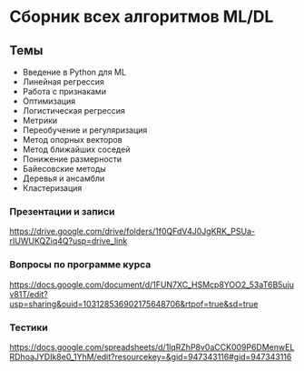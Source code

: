 # Сборник всех алгоритмов ML/DL

## Темы

- Введение в Python для ML
- Линейная регрессия
- Работа с признаками
- Оптимизация
- Логистическая регрессия
- Метрики
- Переобучение и регуляризация
- Метод опорных векторов
- Метод ближайших соседей
- Понижение размерности
- Байесовские методы
- Деревья и ансамбли
- Кластеризация

### Презентации и записи

https://drive.google.com/drive/folders/1f0QFdV4J0JgKRK_PSUa-rIUWUKQZiq4Q?usp=drive_link

### Вопросы по программе курса

https://docs.google.com/document/d/1FUN7XC_HSMcp8YOO2_53aT6B5ujuv81T/edit?usp=sharing&ouid=103128536902175648706&rtpof=true&sd=true

### Тестики

https://docs.google.com/spreadsheets/d/1lqRZhP8v0aCCK009P6DMenwELRDhoaJYDIk8e0_1YhM/edit?resourcekey=&gid=947343116#gid=947343116

